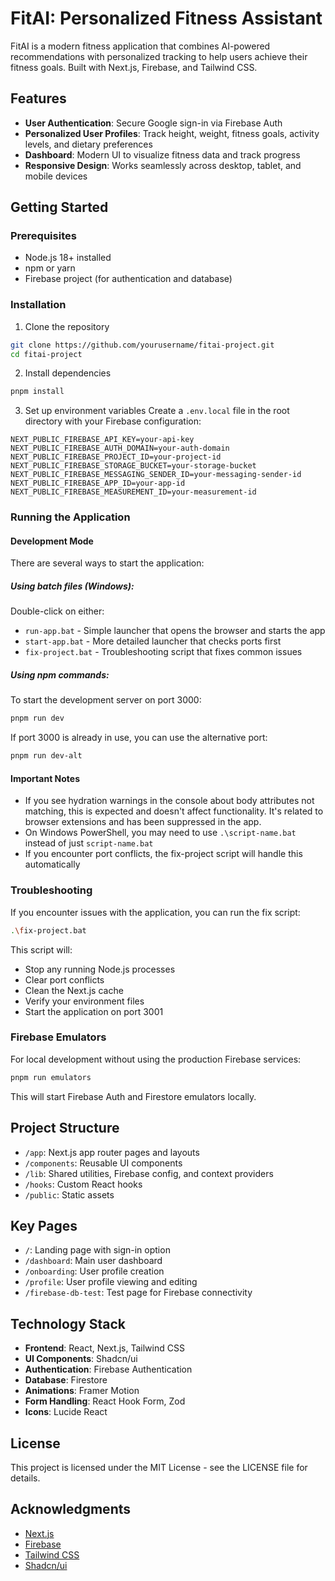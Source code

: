 # FitAI: Personalized Fitness Assistant

FitAI is a modern fitness application that combines AI-powered recommendations with personalized tracking to help users achieve their fitness goals. Built with Next.js, Firebase, and Tailwind CSS.

## Features

- **User Authentication**: Secure Google sign-in via Firebase Auth
- **Personalized User Profiles**: Track height, weight, fitness goals, activity levels, and dietary preferences
- **Dashboard**: Modern UI to visualize fitness data and track progress
- **Responsive Design**: Works seamlessly across desktop, tablet, and mobile devices

## Getting Started

### Prerequisites

- Node.js 18+ installed
- npm or yarn
- Firebase project (for authentication and database)

### Installation

1. Clone the repository
```bash
git clone https://github.com/yourusername/fitai-project.git
cd fitai-project
```

2. Install dependencies
```bash
pnpm install
```

3. Set up environment variables
Create a `.env.local` file in the root directory with your Firebase configuration:

```
NEXT_PUBLIC_FIREBASE_API_KEY=your-api-key
NEXT_PUBLIC_FIREBASE_AUTH_DOMAIN=your-auth-domain
NEXT_PUBLIC_FIREBASE_PROJECT_ID=your-project-id
NEXT_PUBLIC_FIREBASE_STORAGE_BUCKET=your-storage-bucket
NEXT_PUBLIC_FIREBASE_MESSAGING_SENDER_ID=your-messaging-sender-id
NEXT_PUBLIC_FIREBASE_APP_ID=your-app-id
NEXT_PUBLIC_FIREBASE_MEASUREMENT_ID=your-measurement-id
```

### Running the Application

#### Development Mode

There are several ways to start the application:

##### Using batch files (Windows):

Double-click on either:
- `run-app.bat` - Simple launcher that opens the browser and starts the app
- `start-app.bat` - More detailed launcher that checks ports first
- `fix-project.bat` - Troubleshooting script that fixes common issues

##### Using npm commands:

To start the development server on port 3000:

```bash
pnpm run dev
```

If port 3000 is already in use, you can use the alternative port:

```bash
pnpm run dev-alt
```

#### Important Notes

- If you see hydration warnings in the console about body attributes not matching, this is expected and doesn't affect functionality. It's related to browser extensions and has been suppressed in the app.
- On Windows PowerShell, you may need to use `.\script-name.bat` instead of just `script-name.bat`
- If you encounter port conflicts, the fix-project script will handle this automatically

### Troubleshooting

If you encounter issues with the application, you can run the fix script:

```bash
.\fix-project.bat
```

This script will:
- Stop any running Node.js processes
- Clear port conflicts
- Clean the Next.js cache
- Verify your environment files
- Start the application on port 3001

### Firebase Emulators

For local development without using the production Firebase services:

```bash
pnpm run emulators
```

This will start Firebase Auth and Firestore emulators locally.

## Project Structure

- `/app`: Next.js app router pages and layouts
- `/components`: Reusable UI components
- `/lib`: Shared utilities, Firebase config, and context providers
- `/hooks`: Custom React hooks
- `/public`: Static assets

## Key Pages

- `/`: Landing page with sign-in option
- `/dashboard`: Main user dashboard
- `/onboarding`: User profile creation
- `/profile`: User profile viewing and editing
- `/firebase-db-test`: Test page for Firebase connectivity

## Technology Stack

- **Frontend**: React, Next.js, Tailwind CSS
- **UI Components**: Shadcn/ui
- **Authentication**: Firebase Authentication
- **Database**: Firestore
- **Animations**: Framer Motion
- **Form Handling**: React Hook Form, Zod
- **Icons**: Lucide React

## License

This project is licensed under the MIT License - see the LICENSE file for details.

## Acknowledgments

- [Next.js](https://nextjs.org/)
- [Firebase](https://firebase.google.com/)
- [Tailwind CSS](https://tailwindcss.com/)
- [Shadcn/ui](https://ui.shadcn.com/) 